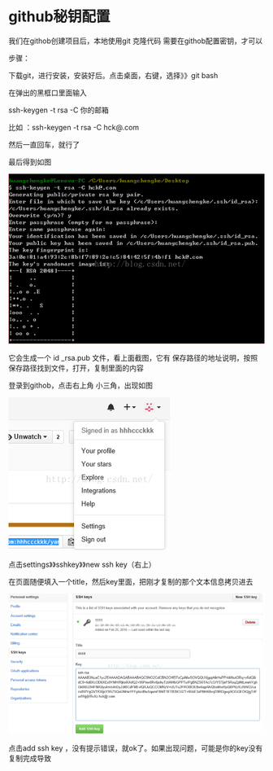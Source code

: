 

# github秘钥配置



我们在githob创建项目后，本地使用git 克隆代码 需要在githob配置密钥，才可以

步骤：

下载git，进行安装，安装好后。点击桌面，右键，选择》》git  bash

在弹出的黑框口里面输入

ssh-keygen -t rsa -C 你的邮箱

比如 ：ssh-keygen -t rsa -C  hck@.com

  然后一直回车，就行了

最后得到如图

![1607616308992](../../images/1607616308992.png)



它会生成一个 id _rsa.pub 文件，看上面截图，它有 保存路径的地址说明，按照保存路径找到文件，打开，复制里面的内容



登录到githob，点击右上角 小三角，出现如图

![1607616340224](../../images/1607616340224.png)



点击settings》》sshkey》》new ssh key（右上）

在页面随便填入一个title，然后key里面，把刚才复制的那个文本信息拷贝进去

![1607616363403](../../images/1607616363403.png)



点击add ssh key ，没有提示错误，就ok了。如果出现问题，可能是你的key没有复制完成导致